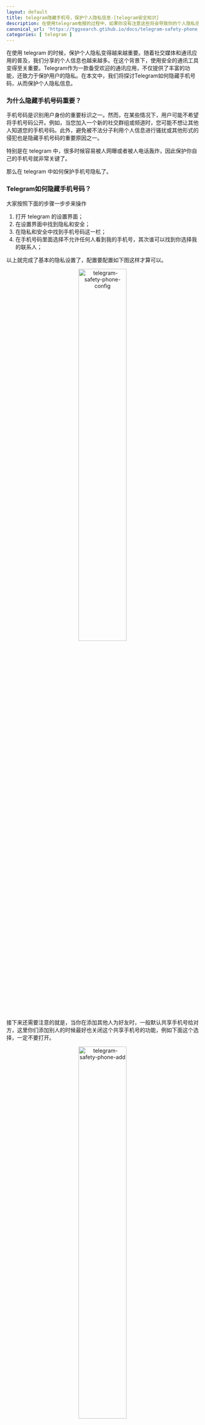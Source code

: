 ```yaml
---
layout: default
title: telegram隐藏手机号，保护个人隐私信息-[telegram安全知识]
description: 在使用telegram电报的过程中，如果你没有注意这些将会导致你的个人隐私信息严重泄漏，从而会引发很多问题。特别是注册电报的手机号，那么telegram怎么隐藏电话号码/手机号呢？
canonical_url: 'https://tggsearch.gtihub.io/docs/telegram-safety-phone.html'
categories: [ telegram ]
---
```

在使用 telegram 的时候，保护个人隐私变得越来越重要。随着社交媒体和通讯应用的普及，我们分享的个人信息也越来越多。在这个背景下，使用安全的通讯工具变得至关重要。Telegram作为一款备受欢迎的通讯应用，不仅提供了丰富的功能，还致力于保护用户的隐私。在本文中，我们将探讨Telegram如何隐藏手机号码，从而保护个人隐私信息。

### 为什么隐藏手机号码重要？
手机号码是识别用户身份的重要标识之一。然而，在某些情况下，用户可能不希望将手机号码公开。例如，当您加入一个新的社交群组或频道时，您可能不想让其他人知道您的手机号码。此外，避免被不法分子利用个人信息进行骚扰或其他形式的侵犯也是隐藏手机号码的重要原因之一。

特别是在 telegram 中，很多时候容易被人网曝或者被人电话轰炸，因此保护你自己的手机号就非常关键了。

那么在 telegram 中如何保护手机号隐私了。

### Telegram如何隐藏手机号码？
大家按照下面的步骤一步步来操作

1. 打开 telegram 的设置界面；
2. 在设置界面中找到隐私和安全；
3. 在隐私和安全中找到手机号码这一栏；
4. 在手机号码里面选择不允许任何人看到我的手机号，其次谁可以找到你选择我的联系人；

以上就完成了基本的隐私设置了，配置要配置如下图这样才算可以。

<div align=center>
    <img alt="telegram-safety-phone-config" src="https://cdn.jsdelivr.net/gh/tggsearch/tggsearch.github.io/assets/img/telegram-safety-phone-config.webp" class="page-img" width="50%" onerror="this.onerror=null;this.src='/assets/img/telegram-safety-phone-config.webp'" />
</div>

接下来还需要注意的就是，当你在添加其他人为好友时，一般默认共享手机号给对方，这里你们添加别人的时候最好也关闭这个共享手机号的功能，例如下面这个选择，一定不要打开。

<div align=center>
    <img alt="telegram-safety-phone-add" src="https://cdn.jsdelivr.net/gh/tggsearch/tggsearch.github.io/assets/img/telegram-safety-phone-add.webp" class="page-img" width="50%" onerror="this.onerror=null;this.src='/assets/img/telegram-safety-phone-add.webp'" />
</div>

这样操作完成后就完成了整个手机号隐藏的隐私设置了，更多  telegram 的教程与知识，请关注我们的 Youtube ，[Youtube 软件分析师](./302.html?target=https://www.youtube.com/@aiDigitalMan)